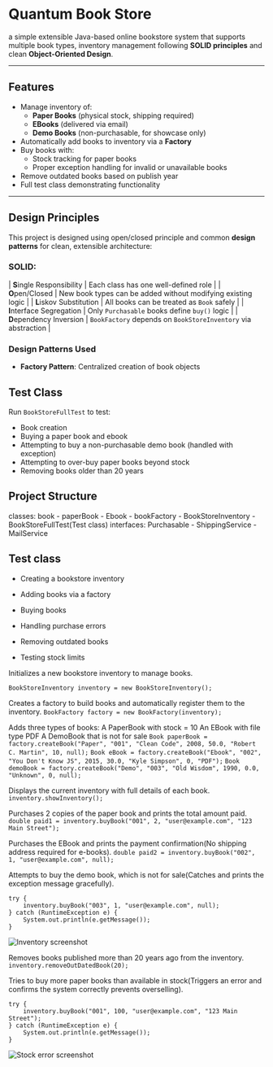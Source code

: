 # Quantum Book Store

a simple extensible Java-based online bookstore system that supports multiple book types, inventory management following **SOLID principles** and clean **Object-Oriented Design**.

---

## Features

- Manage inventory of:
  - **Paper Books** (physical stock, shipping required)
  - **EBooks** (delivered via email)
  - **Demo Books** (non-purchasable, for showcase only)
- Automatically add books to inventory via a **Factory**
- Buy books with:
  - Stock tracking for paper books
  - Proper exception handling for invalid or unavailable books
- Remove outdated books based on publish year
- Full test class demonstrating functionality

---

## Design Principles

This project is designed using open/closed principle and common **design patterns** for clean, extensible architecture:

### SOLID:

| **S**ingle Responsibility | Each class has one well-defined role |
| **O**pen/Closed | New book types can be added without modifying existing logic |
| **L**iskov Substitution | All books can be treated as `Book` safely |
| **I**nterface Segregation | Only `Purchasable` books define `buy()` logic |
| **D**ependency Inversion | `BookFactory` depends on `BookStoreInventory` via abstraction |

### Design Patterns Used

- **Factory Pattern**: Centralized creation of book objects



## Test Class

Run `BookStoreFullTest` to test:

- Book creation
- Buying a paper book and ebook
- Attempting to buy a non-purchasable demo book (handled with exception)
- Attempting to over-buy paper books beyond stock
- Removing books older than 20 years


## Project Structure
classes: book - paperBook - Ebook - bookFactory - BookStoreInventory - BookStoreFullTest(Test class)
interfaces: Purchasable - ShippingService - MailService

## Test class
 - Creating a bookstore inventory

 - Adding books via a factory

 - Buying books

 - Handling purchase errors

 - Removing outdated books

  - Testing stock limits

Initializes a new bookstore inventory to manage books.
 
```BookStoreInventory inventory = new BookStoreInventory(); ```

Creates a factory to build books and automatically register them to the inventory.
```BookFactory factory = new BookFactory(inventory);```

Adds three types of books:
A PaperBook with stock = 10
An EBook with file type PDF
A DemoBook that is not for sale
```Book paperBook = factory.createBook("Paper", "001", "Clean Code", 2008, 50.0, "Robert C. Martin", 10, null);```
```Book eBook = factory.createBook("Ebook", "002", "You Don't Know JS", 2015, 30.0, "Kyle Simpson", 0, "PDF");```
```Book demoBook = factory.createBook("Demo", "003", "Old Wisdom", 1990, 0.0, "Unknown", 0, null);```

Displays the current inventory with full details of each book.
```inventory.showInventory();```

Purchases 2 copies of the paper book and prints the total amount paid.
```double paid1 = inventory.buyBook("001", 2, "user@example.com", "123 Main Street");```

Purchases the EBook and prints the payment confirmation(No shipping address required for e-books).
```double paid2 = inventory.buyBook("002", 1, "user@example.com", null);```

Attempts to buy the demo book, which is not for sale(Catches and prints the exception message gracefully).
```
try {
    inventory.buyBook("003", 1, "user@example.com", null);
} catch (RuntimeException e) {
    System.out.println(e.getMessage());
}
```
![Inventory screenshot](./screenshots/img.png)

Removes books published more than 20 years ago from the inventory.
```inventory.removeOutDatedBook(20);```

Tries to buy more paper books than available in stock(Triggers an error and confirms the system correctly prevents overselling).
```
try {
    inventory.buyBook("001", 100, "user@example.com", "123 Main Street");
} catch (RuntimeException e) {
    System.out.println(e.getMessage());
}
```
![Stock error screenshot](./screenshots/img_1.png)

